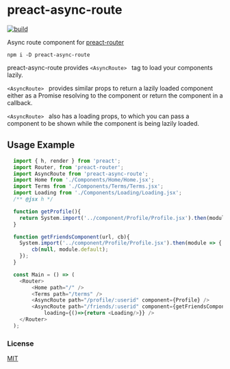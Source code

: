 # preact-async-route
[![build](https://api.travis-ci.org/prateekbh/preact-async-route.svg?branch=master)](https://api.travis-ci.org/prateekbh/preact-async-route.svg?branch=master)

Async route component for [preact-router](https://github.com/developit/preact-router)

`npm i -D preact-async-route`

preact-async-route provides `<AsyncRoute> ` tag to load your components lazily.

`<AsyncRoute> ` provides similar props to return a lazily loaded component either as a Promise resolving to the component or return the component in a callback.

`<AsyncRoute> `  also has a loading props, to which you can pass a component to be shown while the component is being lazily loaded.

## Usage Example
```js
  import { h, render } from 'preact';
  import Router, from 'preact-router';
  import AsyncRoute from 'preact-async-route';
  import Home from './Components/Home/Home.jsx';
  import Terms from './Components/Terms/Terms.jsx';
  import Loading from './Components/Loading/Loading.jsx';
  /** @jsx h */

  function getProfile(){
  	return System.import('../component/Profile/Profile.jsx').then(module => module.default);
  }

  function getFriendsComponent(url, cb){
  	System.import('../component/Profile/Profile.jsx').then(module => {
  		cb(null, module.default);
  	});
  }

  const Main = () => (
  	<Router>
  		<Home path="/" />
  		<Terms path="/terms" />
  		<AsyncRoute path="/profile/:userid" component={Profile} />
  		<AsyncRoute path="/friends/:userid" component={getFriendsComponent}
            loading={()=>{return <Loading/>}} />
  	</Router>
  );
  ```

### License

[MIT]

[MIT]: http://choosealicense.com/licenses/mit/